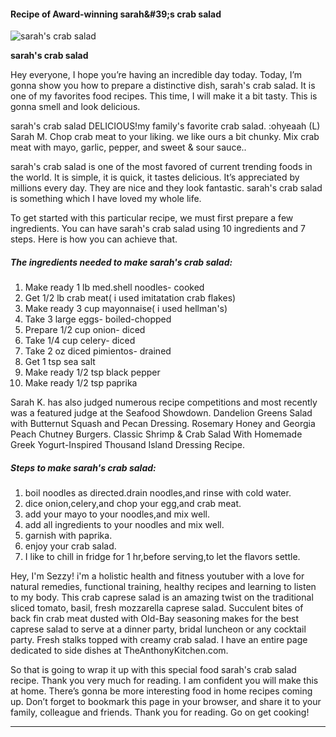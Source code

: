             

#### Recipe of Award-winning sarah&amp;#39;s crab salad

![sarah's crab salad](https://img-global.cpcdn.com/recipes/5633216828407808/751x532cq70/sarahs-crab-salad-recipe-main-photo.jpg)

**sarah's crab salad**

Hey everyone, I hope you’re having an incredible day today. Today, I’m gonna show you how to prepare a distinctive dish, sarah's crab salad. It is one of my favorites food recipes. This time, I will make it a bit tasty. This is gonna smell and look delicious.

sarah's crab salad DELICIOUS!my family's favorite crab salad. :ohyeaah (L) Sarah M. Chop crab meat to your liking. we like ours a bit chunky. Mix crab meat with mayo, garlic, pepper, and sweet & sour sauce..

sarah's crab salad is one of the most favored of current trending foods in the world. It is simple, it is quick, it tastes delicious. It’s appreciated by millions every day. They are nice and they look fantastic. sarah's crab salad is something which I have loved my whole life.

To get started with this particular recipe, we must first prepare a few ingredients. You can have sarah's crab salad using 10 ingredients and 7 steps. Here is how you can achieve that.

##### The ingredients needed to make sarah's crab salad:

1.  Make ready 1 lb med.shell noodles- cooked
2.  Get 1/2 lb crab meat( i used imitatation crab flakes)
3.  Make ready 3 cup mayonnaise( i used hellman's)
4.  Take 3 large eggs- boiled-chopped
5.  Prepare 1/2 cup onion- diced
6.  Take 1/4 cup celery- diced
7.  Take 2 oz diced pimientos- drained
8.  Get 1 tsp sea salt
9.  Make ready 1/2 tsp black pepper
10.  Make ready 1/2 tsp paprika

Sarah K. has also judged numerous recipe competitions and most recently was a featured judge at the Seafood Showdown. Dandelion Greens Salad with Butternut Squash and Pecan Dressing. Rosemary Honey and Georgia Peach Chutney Burgers. Classic Shrimp & Crab Salad With Homemade Greek Yogurt-Inspired Thousand Island Dressing Recipe.

##### Steps to make sarah's crab salad:

1.  boil noodles as directed.drain noodles,and rinse with cold water.
2.  dice onion,celery,and chop your egg,and crab meat.
3.  add your mayo to your noodles,and mix well.
4.  add all ingredients to your noodles and mix well.
5.  garnish with paprika.
6.  enjoy your crab salad.
7.  I like to chill in fridge for 1 hr,before serving,to let the flavors settle.

Hey, I'm Sezzy! i'm a holistic health and fitness youtuber with a love for natural remedies, functional training, healthy recipes and learning to listen to my body. This crab caprese salad is an amazing twist on the traditional sliced tomato, basil, fresh mozzarella caprese salad. Succulent bites of back fin crab meat dusted with Old-Bay seasoning makes for the best caprese salad to serve at a dinner party, bridal luncheon or any cocktail party. Fresh stalks topped with creamy crab salad. I have an entire page dedicated to side dishes at TheAnthonyKitchen.com.

So that is going to wrap it up with this special food sarah's crab salad recipe. Thank you very much for reading. I am confident you will make this at home. There’s gonna be more interesting food in home recipes coming up. Don’t forget to bookmark this page in your browser, and share it to your family, colleague and friends. Thank you for reading. Go on get cooking!

* * *